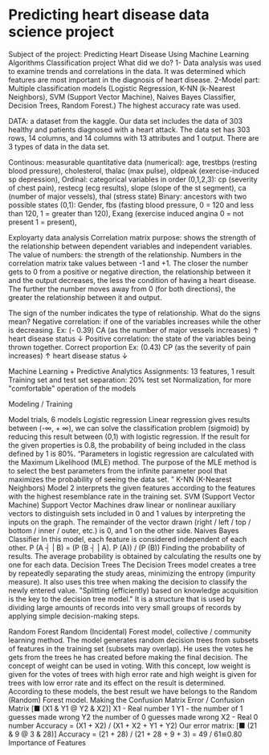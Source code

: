 # Predicting heart disease data science project
Subject of the project: Predicting Heart Disease Using Machine Learning Algorithms
Classification project
What did we do?
1- Data analysis was used to examine trends and correlations in the data. It was determined which features are most important in the diagnosis of heart disease.
2-Model part: Multiple classification models (Logistic Regression, K-NN (k-Nearest Neighbors), SVM (Support Vector Machine), Naives Bayes Classifier, Decision Trees, Random Forest.) The highest accuracy rate was used.

DATA: a dataset from the kaggle. Our data set includes the data of 303 healthy and patients diagnosed with a heart attack.
The data set has 303 rows, 14 columns, and 14 columns with 13 attributes and 1 output.
There are 3 types of data in the data set.

Continous: measurable quantitative data (numerical): age, trestbps (resting blood pressure), cholesterol, thalac (max pulse), oldpeak (exercise-induced sp depression),
Ordinal: categorical variables in order (0,1,2,3): cp (severity of chest pain), restecg (ecg results), slope (slope of the st segment), ca (number of major vessels), thal (stress state)
Binary: ancestors with two possible states (0,1): Gender, fbs (fasting blood pressure, 0 = 120 and less than 120, 1 = greater than 120), Exang (exercise induced angina 0 = not present 1 = present),


Exployarty data analysis
Correlation matrix purpose: shows the strength of the relationship between dependent variables and independent variables.
The value of numbers: the strength of the relationship.
Numbers in the correlation matrix take values ​​between -1 and +1.
The closer the number gets to 0 from a positive or negative direction, the relationship between it and the output decreases, the less the condition of having a heart disease.
The further the number moves away from 0 (for both directions), the greater the relationship between it and output.

The sign of the number indicates the type of relationship.
What do the signs mean?
Negative correlation: if one of the variables increases while the other is decreasing.
Ex: (- 0.39) CA (as the number of major vessels increases) ↑ heart disease status ↓
Positive correlation: the state of the variables being thrown together. Correct proportion
Ex: (0.43) CP (as the severity of pain increases) ↑ heart disease status ↓



Machine Learning + Predictive Analytics
Assignments: 13 features, 1 result
Training set and test set separation: 20% test set
Normalization, for more "comfortable" operation of the models


Modeling / Training

Model trials, 6 models
Logistic regression
Linear regression gives results between (-∞, + ∞), we can solve the classification problem (sigmoid) by reducing this result between (0,1) with logistic regression. If the result for the given properties is 0.8, the probability of being included in the class defined by 1 is 80%.
“Parameters in logistic regression are calculated with the Maximum Likelihood (MLE) method. The purpose of the MLE method is to select the best parameters from the infinite parameter pool that maximizes the probability of seeing the data set. ”
K-NN (K-Nearest Neighbors)
Model 2 interprets the given features according to the features with the highest resemblance rate in the training set.
SVM (Support Vector Machine)
Support Vector Machines draw linear or nonlinear auxiliary vectors to distinguish sets included in 0 and 1 values ​​by interpreting the inputs on the graph. The remainder of the vector drawn (right / left / top / bottom / inner / outer, etc.) is 0, and 1 on the other side.
Naives Bayes Classifier
In this model, each feature is considered independent of each other.
P (A ┤ | B) = (P (B ┤ | A). P (A)) / (P (B))
Finding the probability of results. The average probability is obtained by calculating the results one by one for each data.
Decision Trees
The Decision Trees model creates a tree by repeatedly separating the study areas, minimizing the entropy (impurity measure). It also uses this tree when making the decision to classify the newly entered value.
"Splitting (efficiently) based on knowledge acquisition is the key to the decision tree model."
It is a structure that is used by dividing large amounts of records into very small groups of records by applying simple decision-making steps.



Random Forest
Random (Incidental) Forest model, collective / community learning method. The model generates random decision trees from subsets of features in the training set (subsets may overlap). He uses the votes he gets from the trees he has created before making the final decision. The concept of weight can be used in voting. With this concept, low weight is given for the votes of trees with high error rate and high weight is given for trees with low error rate and its effect on the result is determined.
According to these models, the best result we have belongs to the Random (Random) Forest model.
Making the Confusion Matrix
Error / Confusion Matrix
[■ (X1 & Y1 @ Y2 & X2)]
X1 - Real number 1
Y1 - the number of 1 guesses made wrong
Y2 the number of 0 guesses made wrong
X2 - Real 0 number
Accuracy = (X1 + X2) / (X1 + X2 + Y1 + Y2)
Our error matrix:
[■ (21 & 9 @ 3 & 28)]
Accuracy = (21 + 28) / (21 + 28 + 9 + 3) = 49 / 61≌0.80
Importance of Features

